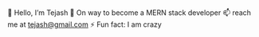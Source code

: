 👋 Hello, I’m Tejash
👀 On way to become a MERN stack developer
📫 reach me at tejash@gmail.com
⚡ Fun fact: I am crazy

